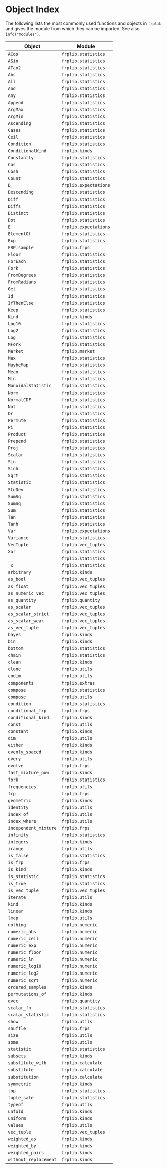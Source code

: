 # Object Index

The following lists the most commonly used functions and objects in
`frplib` and gives the module from which they can be imported. See
also `info("modules")`.

| Object                | Module                |
|-----------------------|-----------------------|
| `ACos`                | `frplib.statistics`   |
| `ASin`                | `frplib.statistics`   |
| `ATan2`               | `frplib.statistics`   |
| `Abs`                 | `frplib.statistics`   |
| `All`                 | `frplib.statistics`   |
| `And`                 | `frplib.statistics`   |
| `Any`                 | `frplib.statistics`   |
| `Append`              | `frplib.statistics`   |
| `ArgMax`              | `frplib.statistics`   |
| `ArgMin`              | `frplib.statistics`   |
| `Ascending`           | `frplib.statistics`   |
| `Cases`               | `frplib.statistics`   |
| `Ceil`                | `frplib.statistics`   |
| `Condition`           | `frplib.statistics`   |
| `ConditionalKind`     | `frplib.kinds`        |
| `Constantly`          | `frplib.statistics`   |
| `Cos`                 | `frplib.statistics`   |
| `Cosh`                | `frplib.statistics`   |
| `Count`               | `frplib.statistics`   |
| `D_`                  | `frplib.expectations` |
| `Descending`          | `frplib.statistics`   |
| `Diff`                | `frplib.statistics`   |
| `Diffs`               | `frplib.statistics`   |
| `Distinct`            | `frplib.statistics`   |
| `Dot`                 | `frplib.statistics`   |
| `E`                   | `frplib.expectations` |
| `ElementOf`           | `frplib.statistics`   |
| `Exp`                 | `frplib.statistics`   |
| `FRP.sample`          | `frplib.frps`         |
| `Floor`               | `frplib.statistics`   |
| `ForEach`             | `frplib.statistics`   |
| `Fork`                | `frplib.statistics`   |
| `FromDegrees`         | `frplib.statistics`   |
| `FromRadians`         | `frplib.statistics`   |
| `Get`                 | `frplib.statistics`   |
| `Id`                  | `frplib.statistics`   |
| `IfThenElse`          | `frplib.statistics`   |
| `Keep`                | `frplib.statistics`   |
| `Kind`                | `frplib.kinds`        |
| `Log10`               | `frplib.statistics`   |
| `Log2`                | `frplib.statistics`   |
| `Log`                 | `frplib.statistics`   |
| `MFork`               | `frplib.statistics`   |
| `Market`              | `frplib.market`       |
| `Max`                 | `frplib.statistics`   |
| `MaybeMap`            | `frplib.statistics`   |
| `Mean`                | `frplib.statistics`   |
| `Min`                 | `frplib.statistics`   |
| `MonoidalStatistic`   | `frplib.statistics`   |
| `Norm`                | `frplib.statistics`   |
| `NormalCDF`           | `frplib.statistics`   |
| `Not`                 | `frplib.statistics`   |
| `Or`                  | `frplib.statistics`   |
| `Permute`             | `frplib.statistics`   |
| `Pi`                  | `frplib.statistics`   |
| `Product`             | `frplib.statistics`   |
| `Prepend`             | `frplib.statistics`   |
| `Proj`                | `frplib.statistics`   |
| `Scalar`              | `frplib.statistics`   |
| `Sin`                 | `frplib.statistics`   |
| `Sinh`                | `frplib.statistics`   |
| `Sqrt`                | `frplib.statistics`   |
| `Statistic`           | `frplib.statistics`   |
| `StdDev`              | `frplib.statistics`   |
| `SumSq`               | `frplib.statistics`   |
| `SumSq`               | `frplib.statistics`   |
| `Sum`                 | `frplib.statistics`   |
| `Tan`                 | `frplib.statistics`   |
| `Tanh`                | `frplib.statistics`   |
| `Var`                 | `frplib.expectations` |
| `Variance`            | `frplib.statistics`   |
| `VecTuple`            | `frplib.vec_tuples`   |
| `Xor`                 | `frplib.statistics`   |
| `__`                  | `frplib.statistics`   |
| `_x_`                 | `frplib.statistics`   |
| `arbitrary`           | `frplib.kinds`        |
| `as_bool`             | `frplib.vec_tuples`   |
| `as_float`            | `frplib.vec_tuples`   |
| `as_numeric_vec`      | `frplib.vec_tuples`   |
| `as_quantity`         | `frplib.quantity`     |
| `as_scalar`           | `frplib.vec_tuples`   |
| `as_scalar_strict`    | `frplib.vec_tuples`   |
| `as_scalar_weak`      | `frplib.vec_tuples`   |
| `as_vec_tuple`        | `frplib.vec_tuples`   |
| `bayes`               | `frplib.kinds`        |
| `bin`                 | `frplib.kinds`        |
| `bottom`              | `frplib.statistics`   |
| `chain`               | `frplib.statistics`   |
| `clean`               | `frplib.kinds`        |
| `clone`               | `frplib.utils`        |
| `codim`               | `frplib.utils`        |
| `components`          | `frplib.extras`       |
| `compose`             | `frplib.statistics`   |
| `compose`             | `frplib.utils`        |
| `condition`           | `frplib.statistics`   |
| `conditional_frp`     | `frplib.frps`         |
| `conditional_kind`    | `frplib.kinds`        |
| `const`               | `frplib.utils`        |
| `constant`            | `frplib.kinds`        |
| `dim`                 | `frplib.utils`        |
| `either`              | `frplib.kinds`        |
| `evenly_spaced`       | `frplib.kinds`        |
| `every`               | `frplib.utils`        |
| `evolve`              | `frplib.frps`         |
| `fast_mixture_pow`    | `frplib.kinds`        |
| `fork`                | `frplib.statistics`   |
| `frequencies`         | `frplib.utils`        |
| `frp`                 | `frplib.frps`         |
| `geometric`           | `frplib.kinds`        |
| `identity`            | `frplib.utils`        |
| `index_of`            | `frplib.utils`        |
| `index_where`         | `frplib.utils`        |
| `independent_mixture` | `frplib.frps`         |
| `infinity`            | `frplib.statistics`   |
| `integers`            | `frplib.kinds`        |
| `irange`              | `frplib.utils`        |
| `is_false`            | `frplib.statistics`   |
| `is_frp`              | `frplib.frps`         |
| `is_kind`             | `frplib.kinds`        |
| `is_statistic`        | `frplib.statistics`   |
| `is_true`             | `frplib.statistics`   |
| `is_vec_tuple`        | `frplib.vec_tuples`   |
| `iterate`             | `frplib.utils`        |
| `kind`                | `frplib.kinds`        |
| `linear`              | `frplib.kinds`        |
| `lmap`                | `frplib.utils`        |
| `nothing`             | `frplib.numeric`      |
| `numeric_abs`         | `frplib.numeric`      |
| `numeric_ceil`        | `frplib.numeric`      |
| `numeric_exp`         | `frplib.numeric`      |
| `numeric_floor`       | `frplib.numeric`      |
| `numeric_ln`          | `frplib.numeric`      |
| `numeric_log10`       | `frplib.numeric`      |
| `numeric_log2`        | `frplib.numeric`      |
| `numeric_sqrt`        | `frplib.numeric`      |
| `ordered_samples`     | `frplib.kinds`        |
| `permutations_of`     | `frplib.kinds`        |
| `qvec`                | `frplib.quantity`     |
| `scalar_fn`           | `frplib.statistics`   |
| `scalar_statistic`    | `frplib.statistics`   |
| `show`                | `frplib.utils`        |
| `shuffle`             | `frplib.frps`         |
| `size`                | `frplib.utils`        |
| `some`                | `frplib.utils`        |
| `statistic`           | `frplib.statistics`   |
| `subsets`             | `frplib.kinds`        |
| `substitute_with`     | `frplib.calculate`    |
| `substitute`          | `frplib.calculate`    |
| `substitution`        | `frplib.calculate`    |
| `symmetric`           | `frplib.kinds`        |
| `top`                 | `frplib.statistics`   |
| `tuple_safe`          | `frplib.statistics`   |
| `typeof`              | `frplib.utils`        |
| `unfold`              | `frplib.kinds`        |
| `uniform`             | `frplib.kinds`        |
| `values`              | `frplib.utils`        |
| `vec_tuple`           | `frplib.vec_tuples`   |
| `weighted_as`         | `frplib.kinds`        |
| `weighted_by`         | `frplib.kinds`        |
| `weighted_pairs`      | `frplib.kinds`        |
| `without_replacement` | `frplib.kinds`        |
